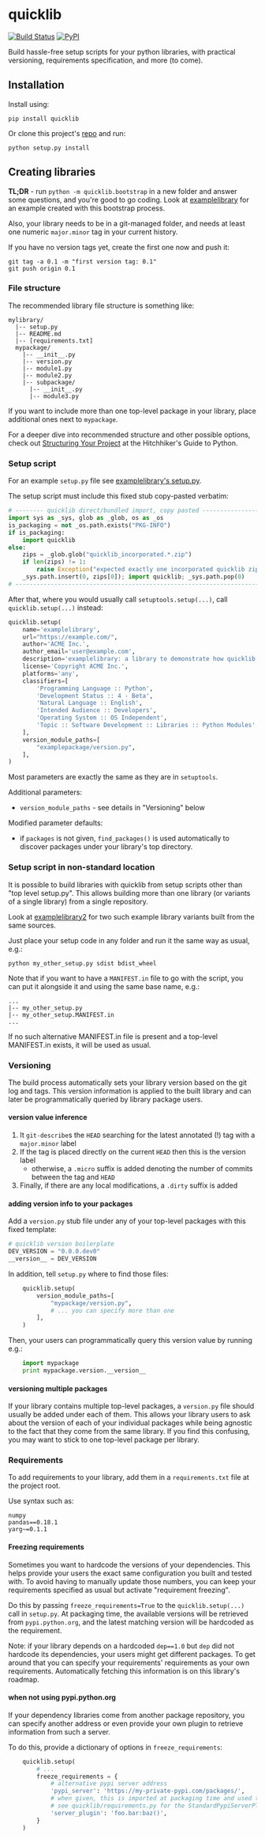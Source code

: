 # quicklib

[![Build Status](https://travis-ci.org/yonatanp/quicklib.svg?branch=feature-travis-testing)](https://travis-ci.org/yonatanp/quicklib)
[![PyPI](https://img.shields.io/pypi/v/quicklib.svg)]()

Build hassle-free setup scripts for your python libraries, with practical versioning, requirements specification, and more (to come).

## Installation

Install using:

    pip install quicklib

Or clone this project's [repo](https://github.com/yonatanp/quicklib) and run:

    python setup.py install

## Creating libraries

**TL;DR** - run `python -m quicklib.bootstrap` in a new folder and answer some questions, and you're good to go coding. Look at [examplelibrary](examples/examplelibrary/) for an example created with this bootstrap process.

Also, your library needs to be in a git-managed folder, and needs at least one numeric `major.minor` tag in your current history.

If you have no version tags yet, create the first one now and push it:

    git tag -a 0.1 -m "first version tag: 0.1"
    git push origin 0.1


### File structure

The recommended library file structure is something like:

````
mylibrary/
  |-- setup.py
  |-- README.md
  |-- [requirements.txt]
  mypackage/
    |-- __init__.py
    |-- version.py
    |-- module1.py
    |-- module2.py
    |-- subpackage/
      |-- __init__.py
      |-- module3.py  
````

If you want to include more than one top-level package in your library, place additional ones next to `mypackage`.

For a deeper dive into recommended structure and other possible options, check out [Structuring Your Project](http://docs.python-guide.org/en/latest/writing/structure/) at the Hitchhiker's Guide to Python.

### Setup script

For an example `setup.py` file see [examplelibrary's setup.py](examples/examplelibrary/setup.py).

The setup script must include this fixed stub copy-pasted verbatim:
````Python
# -------- quicklib direct/bundled import, copy pasted --------------------------------------------
import sys as _sys, glob as _glob, os as _os
is_packaging = not _os.path.exists("PKG-INFO")
if is_packaging:
    import quicklib
else:
    zips = _glob.glob("quicklib_incorporated.*.zip")
    if len(zips) != 1:
        raise Exception("expected exactly one incorporated quicklib zip but found %s" % (zips,))
    _sys.path.insert(0, zips[0]); import quicklib; _sys.path.pop(0)
# -------------------------------------------------------------------------------------------------
````

After that, where you would usually call `setuptools.setup(...)`, call `quicklib.setup(...)` instead:
````Python
quicklib.setup(
    name='examplelibrary',
    url="https://example.com/",
    author='ACME Inc.',
    author_email='user@example.com',
    description='examplelibrary: a library to demonstrate how quicklib is used to quickly setup python libraries',
    license='Copyright ACME Inc.',
    platforms='any',
    classifiers=[
        'Programming Language :: Python',
        'Development Status :: 4 - Beta',
        'Natural Language :: English',
        'Intended Audience :: Developers',
        'Operating System :: OS Independent',
        'Topic :: Software Development :: Libraries :: Python Modules',
    ],
    version_module_paths=[
        "examplepackage/version.py",
    ],
)
````

Most parameters are exactly the same as they are in `setuptools`.

Additional parameters:
* `version_module_paths` - see details in "Versioning" below

Modified parameter defaults:
* if `packages` is not given, `find_packages()` is used automatically to discover packages under your library's top directory.

### Setup script in non-standard location

It is possible to build libraries with quicklib from setup scripts other than "top level setup.py".
This allows building more than one library (or variants of a single library) from a single repository.

Look at [examplelibrary2](examples/examplelibrary2/) for two such example library variants built from the same sources.

Just place your setup code in any folder and run it the same way as usual, e.g.:

    python my_other_setup.py sdist bdist_wheel
    
Note that if you want to have a `MANIFEST.in` file to go with the script, you can put it alongside it and using the same base name, e.g.:

    ...
    |-- my_other_setup.py
    |-- my_other_setup.MANIFEST.in
    ...
    
If no such alternative MANIFEST.in file is present and a top-level MANIFEST.in exists, it will be used as usual.

### Versioning

The build process automatically sets your library version based on the git log and tags. This version information is applied to the built library and can later be programmatically queried by library package users.

#### version value inference

1. It `git-describe`s the `HEAD` searching for the latest annotated (!) tag with a `major.minor` label
2. If the tag is placed directly on the current `HEAD` then this is the version label
    * otherwise, a `.micro` suffix is added denoting the number of commits between the tag and `HEAD`
3. Finally, if there are any local modifications, a `.dirty` suffix is added

#### adding version info to your packages

Add a `version.py` stub file under any of your top-level packages with this fixed template:
````Python
# quicklib version boilerplate
DEV_VERSION = "0.0.0.dev0"
__version__ = DEV_VERSION
````

In addition, tell `setup.py` where to find those files:
````Python
    quicklib.setup(
        version_module_paths=[
            "mypackage/version.py",
            # ... you can specify more than one
        ],
    )
````

Then, your users can programmatically query this version value by running e.g.:
````Python
    import mypackage
    print mypackage.version.__version__
````

#### versioning multiple packages

If your library contains multiple top-level packages, a `version.py` file should usually be added under each of them.
This allows your library users to ask about the version of each of your individual packages while being agnostic to the fact that they come from the same library.
If you find this confusing, you may want to stick to one top-level package per library.

### Requirements

To add requirements to your library, add them in a `requirements.txt` file at the project root.

Use syntax such as:

    numpy
    pandas==0.18.1
    yarg~=0.1.1

#### Freezing requirements

Sometimes you want to hardcode the versions of your dependencies. This helps provide your users the exact same configuration you built and tested with. To avoid having to manually update those numbers, you can keep your requirements specified as usual but activate "requirement freezing".

Do this by passing `freeze_requirements=True` to the `quicklib.setup(...)` call in `setup.py`. At packaging time, the available versions will be retrieved from `pypi.python.org`, and the latest matching version will be hardcoded as the requirement.

Note: if your library depends on a hardcoded `dep==1.0` but `dep` did not hardcode its dependencies, your users might get different packages. To get around that you can specify your requirements' requirements as your own requirements. Automatically fetching this information is on this library's roadmap.

#### when not using pypi.python.org

If your dependency libraries come from another package repository, you can specify another address or even provide your own plugin to retrieve information from such a server.

To do this, provide a dictionary of options in `freeze_requirements`:

```Python
    quicklib.setup(
        # ...
        freeze_requirements = {
            # alternative pypi server address
            'pypi_server': 'https://my-private-pypi.com/packages/',
            # when given, this is imported at packaging time and used to find package versions.
            # see quicklib/requirements.py for the StandardPypiServerPlugin default plugin, and follow its interface.
            'server_plugin': 'foo.bar:baz()',
        }
    )
```
